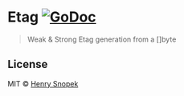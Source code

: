 # Etag [![GoDoc](https://godoc.org/github.com/hhsnopek/etag?status.svg)](https://godoc.org/github.com/hhsnopek/etag)
> Weak & Strong Etag generation from a []byte

## License
MIT © [Henry Snopek](https://hhsnopek.com)
